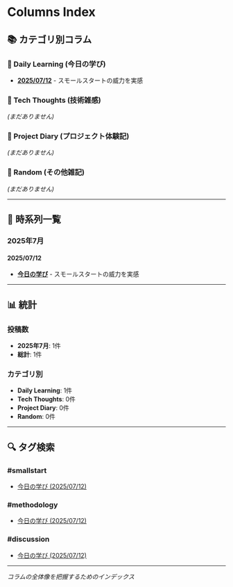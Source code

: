 # Columns Index

## 📚 カテゴリ別コラム

### 📅 Daily Learning (今日の学び)
- **[2025/07/12](./daily-learning/today_learned_20250712.md)** - スモールスタートの威力を実感

### 💭 Tech Thoughts (技術雑感)
*(まだありません)*

### 📖 Project Diary (プロジェクト体験記)  
*(まだありません)*

### 🎲 Random (その他雑記)
*(まだありません)*

---

## 📅 時系列一覧

### 2025年7月

#### 2025/07/12
- **[今日の学び](./daily-learning/today_learned_20250712.md)** - スモールスタートの威力を実感

---

## 📊 統計

### 投稿数
- **2025年7月**: 1件
- **総計**: 1件

### カテゴリ別
- **Daily Learning**: 1件
- **Tech Thoughts**: 0件  
- **Project Diary**: 0件
- **Random**: 0件

---

## 🔍 タグ検索

### #smallstart
- [今日の学び (2025/07/12)](./daily-learning/today_learned_20250712.md)

### #methodology  
- [今日の学び (2025/07/12)](./daily-learning/today_learned_20250712.md)

### #discussion
- [今日の学び (2025/07/12)](./daily-learning/today_learned_20250712.md)

---

*コラムの全体像を把握するためのインデックス*